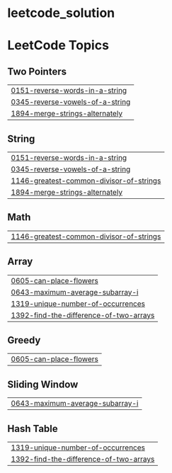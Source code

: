 # leetcode_solution

<!---LeetCode Topics Start-->
# LeetCode Topics
## Two Pointers
|  |
| ------- |
| [0151-reverse-words-in-a-string](https://github.com/ishitabhojani/leetcode_solution/tree/master/0151-reverse-words-in-a-string) |
| [0345-reverse-vowels-of-a-string](https://github.com/ishitabhojani/leetcode_solution/tree/master/0345-reverse-vowels-of-a-string) |
| [1894-merge-strings-alternately](https://github.com/ishitabhojani/leetcode_solution/tree/master/1894-merge-strings-alternately) |
## String
|  |
| ------- |
| [0151-reverse-words-in-a-string](https://github.com/ishitabhojani/leetcode_solution/tree/master/0151-reverse-words-in-a-string) |
| [0345-reverse-vowels-of-a-string](https://github.com/ishitabhojani/leetcode_solution/tree/master/0345-reverse-vowels-of-a-string) |
| [1146-greatest-common-divisor-of-strings](https://github.com/ishitabhojani/leetcode_solution/tree/master/1146-greatest-common-divisor-of-strings) |
| [1894-merge-strings-alternately](https://github.com/ishitabhojani/leetcode_solution/tree/master/1894-merge-strings-alternately) |
## Math
|  |
| ------- |
| [1146-greatest-common-divisor-of-strings](https://github.com/ishitabhojani/leetcode_solution/tree/master/1146-greatest-common-divisor-of-strings) |
## Array
|  |
| ------- |
| [0605-can-place-flowers](https://github.com/ishitabhojani/leetcode_solution/tree/master/0605-can-place-flowers) |
| [0643-maximum-average-subarray-i](https://github.com/ishitabhojani/leetcode_solution/tree/master/0643-maximum-average-subarray-i) |
| [1319-unique-number-of-occurrences](https://github.com/ishitabhojani/leetcode_solution/tree/master/1319-unique-number-of-occurrences) |
| [1392-find-the-difference-of-two-arrays](https://github.com/ishitabhojani/leetcode_solution/tree/master/1392-find-the-difference-of-two-arrays) |
## Greedy
|  |
| ------- |
| [0605-can-place-flowers](https://github.com/ishitabhojani/leetcode_solution/tree/master/0605-can-place-flowers) |
## Sliding Window
|  |
| ------- |
| [0643-maximum-average-subarray-i](https://github.com/ishitabhojani/leetcode_solution/tree/master/0643-maximum-average-subarray-i) |
## Hash Table
|  |
| ------- |
| [1319-unique-number-of-occurrences](https://github.com/ishitabhojani/leetcode_solution/tree/master/1319-unique-number-of-occurrences) |
| [1392-find-the-difference-of-two-arrays](https://github.com/ishitabhojani/leetcode_solution/tree/master/1392-find-the-difference-of-two-arrays) |
<!---LeetCode Topics End-->